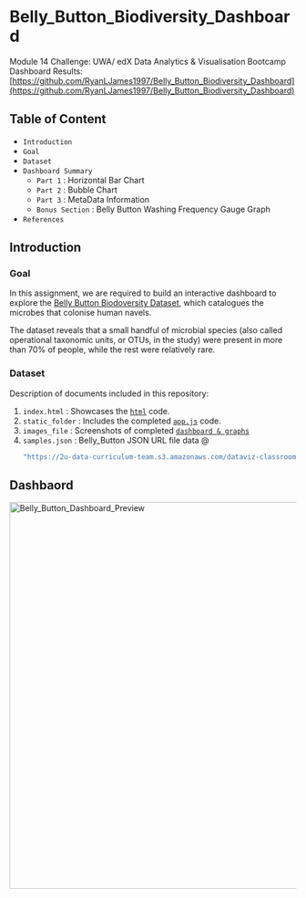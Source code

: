 # Belly_Button_Biodiversity_Dashboard
Module 14 Challenge: UWA/ edX Data Analytics & Visualisation Bootcamp
Dashboard Results: [https://github.com/RyanLJames1997/Belly_Button_Biodiversity_Dashboard](https://github.com/RyanLJames1997/Belly_Button_Biodiversity_Dashboard)

## Table of Content
- `Introduction`
- `Goal`
- `Dataset`
- `Dashboard Summary`
   - `Part 1` : Horizontal Bar Chart
   - `Part 2` : Bubble Chart
   - `Part 3` : MetaData Information
   - `Bonus Section` : Belly Button Washing Frequency Gauge Graph
- `References`

## Introduction

### Goal
In this assignment, we are required to build an interactive dashboard to explore the [Belly Button Biodoversity Dataset](https://robdunnlab.com/projects/belly-button-biodiversity/), which catalogues the microbes that colonise human navels.

The dataset reveals that a small handful of microbial species (also called operational taxonomic units, or OTUs, in the study) were present in more than 70% of people, while the rest were relatively rare.

### Dataset

Description of documents included in this repository:

1. `index.html` : Showcases the [`html`](https://github.com/RyanLJames1997/Belly_Button_Biodiversity_Dashboard/blob/main/Starter_Code/index.html) code.
2. `static_folder` : Includes the completed [`app.js`](https://github.com/RyanLJames1997/Belly_Button_Biodiversity_Dashboard/blob/main/Starter_Code/static/js/app.js) code.
3. `images_file` : Screenshots of completed [`dashboard & graphs`](https://github.com/RyanLJames1997/Belly_Button_Biodiversity_Dashboard/tree/main/Starter_Code/Images)
4. `samples.json` : Belly_Button JSON URL file data @ 
   ```sh
   "https://2u-data-curriculum-team.s3.amazonaws.com/dataviz-classroom/v1.1/14-Interactive-Web-Visualizations/02-Homework/samples.json";
   ```   

## Dashbaord
<img width="678" alt="Belly_Button_Dashboard_Preview" src="https://github.com/RyanLJames1997/Belly_Button_Biodiversity_Dashboard/assets/141802851/a3fc12cb-9cd5-40c3-87ba-002dc9fc581c">




